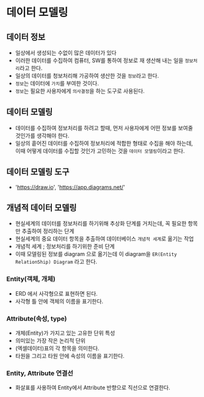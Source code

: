 # 데이터 모델링

## 데이터 정보
- 일상에서 생성되는 수없이 많은 데이터가 있다
- 이러한 데이터를 수집하여 컴퓨터, SW를 통하여 정보로 재 생산해 내는 일을 `정보처리`라고 한다.
- 일상의 데이터를 청보처리해 가공하여 생산한 것을 `정보`라고 한다.
- `정보`는 데이터에 `가치`를 부여한 것이다.
- `정보`는 필요한 사용자에게 `의사결정`을 하는 도구로 사용된다.

## 데이터 모델링
- 데이터를 수집하여 정보처리를 하려고 할때, 먼저 사용자에게 어떤 정보를 보여줄 것인가를 생각해야 한다.
- 일상의 흩어진 데이터를 수집하여 정보처리에 적합한 형태로 수집을 해야 하는데, 이때 어떻게 데이터를 수집할 것인가 고민하는 것을 `데이터 모델링`이라고 한다.


## 데이터 모델링 도구
- 'https://draw.io', 'https://app.diagrams.net/'

## 개념적 데이터 모델링
- 현실세계의 데이터를 정보처리를 하기위해 추상화 단계를 거치는데, 꼭 필요한 항목만 추출하여 정리하는 단계
- 현실세계의 중요 데이터 항목을 추출하여 데이터베이스 `개념적 세계`로 옮기는 작업
- 개념적 세계 ; 정보처리를 하기위한 준비 단계
- 이때 모델링된 정보를 diagram 으로 옮기는데 이 diagram을 `ER(Entity RelationShip) Diagram` 라고 한다.

### Entity(객체, 개체)
- ERD 에서 사각형으로 표현하면 된다.
- 사각형 틀 안에 객체의 이름을 표기한다.

### Attribute(속성, type)
- 개체(Entity)가 가지고 있는 고유한 단위 특성
- 의미있는 가장 작은 논리적 단위
- (엑셀데이터)표의 각 항목을 의미한다.
- 타원을 그리고 타원 안에 속성의 이름을 표기한다.

### Entity, Attribute 연결선
- 화살표를 사용하여 Entity에서 Attribute 반향으로 직선으로 연결한다.
